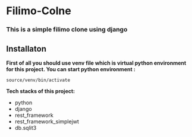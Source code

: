 # Filimo-Colne

### This is a simple filimo clone using django

## Installaton

**First of all you should use venv file which is virtual python environment for this project. You can start python environment :**

```
source/venv/bin/activate
```


**Tech stacks of this project:**


+ python
+ django
+ rest_framework
+ rest_framework_simplejwt
+ db.sqlit3




